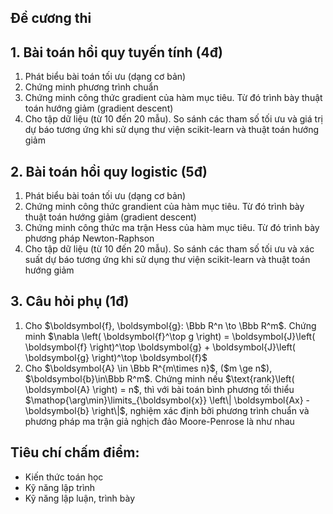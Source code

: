 ## Đề cương thi
## 1. Bài toán hồi quy tuyến tính (4đ)
<ol>
  <li>Phát biểu bài toán tối ưu (dạng cơ bản)</li>
  <li>Chứng minh phương trình chuẩn</li>
  <li>Chứng minh công thức gradient của hàm mục tiêu. Từ đó trình bày thuật toán hướng giảm (gradient descent)</li>
  <li>Cho tập dữ liệu (từ 10 đến 20 mẫu). So sánh các tham số tối ưu và giá trị dự báo tương ứng khi sử dụng thư viện scikit-learn và thuật toán hướng giảm</li>
</ol>

## 2. Bài toán hồi quy logistic (5đ)
<ol>
  <li>Phát biểu bài toán tối ưu (dạng cơ bản)</li>
  <li>Chứng minh công thức grandient của hàm mục tiêu. Từ đó trình bày thuật toán hướng giảm (gradient descent)</li>
  <li>Chứng minh công thức ma trận Hess của hàm mục tiêu. Từ đó trình bày phương pháp Newton-Raphson</li>
  <li>Cho tập dữ liệu (từ 10 đến 20 mẫu). So sánh các tham số tối ưu và xác suất dự báo tương ứng khi sử dụng thư viện scikit-learn và thuật toán hướng giảm</li>
</ol>

## 3. Câu hỏi phụ (1đ)
<ol>
  <li>Cho $\boldsymbol{f}, \boldsymbol{g}: \Bbb R^n \to \Bbb R^m$. Chứng minh $\nabla \left( \boldsymbol{f}^\top g \right) = \boldsymbol{J}\left( \boldsymbol{f} \right)^\top \boldsymbol{g} + \boldsymbol{J}\left( \boldsymbol{g} \right)^\top \boldsymbol{f}$</li>
  <li>Cho $\boldsymbol{A} \in \Bbb R^{m\times n}$, ($m \ge n$), $\boldsymbol{b}\in\Bbb R^m$. Chứng minh nếu $\text{rank}\left( \boldsymbol{A} \right) = n$, thì với bài toán bình phương tối thiểu $\mathop{\arg\min}\limits_{\boldsymbol{x}} \left\| \boldsymbol{Ax} - \boldsymbol{b} \right\|$, nghiệm xác định bởi phương trình chuẩn và phương pháp ma trận giả nghịch đảo Moore-Penrose là như nhau</li>
</ol>

## Tiêu chí chấm điểm:
* Kiến thức toán học
* Kỹ năng lập trình
* Kỹ năng lập luận, trình bày

